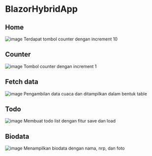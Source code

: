 # BlazorHybridApp

## Home
![image](https://user-images.githubusercontent.com/26577058/232230505-b0378bd6-73ba-4ce5-aac7-6408be847266.png)
Terdapat tombol counter dengan increment 10

## Counter
![image](https://user-images.githubusercontent.com/26577058/232230538-dc113831-b8cb-4d48-8785-0e9b24332b17.png)
Tombol counter dengan increment 1

## Fetch data
![image](https://user-images.githubusercontent.com/26577058/232230545-c9431417-df83-47bc-9c5c-9e8784f5d6cc.png)
Pengambilan data cuaca dan ditampilkan dalam bentuk table

## Todo
![image](https://user-images.githubusercontent.com/26577058/232230556-826f6c7c-7932-4298-bc05-079fd4184d01.png)
Membuat todo list dengan fitur save dan load

## Biodata
![image](https://user-images.githubusercontent.com/26577058/232230562-8ea28035-ad0a-4ac0-b638-fe5a25ee3fc2.png)
Menampilkan biodata dengan nama, nrp, dan foto

